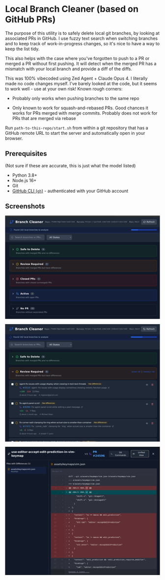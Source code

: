 # Local Branch Cleaner (based on GitHub PRs)

The purpose of this utility is to safely delete local git branches, by looking at associated PRs in GitHub. I use fuzzy text search when switching branches and to keep track of work-in-progress changes, so it's nice to have a way to keep the list tidy.

This also helps with the case where you've forgotten to push to a PR or merged a PR without first pushing. It will detect when the merged PR has a mismatch with your local branch and provide a diff of the diffs.

This was 100% vibecoded using Zed Agent + Claude Opus 4. I literally made no code changes myself. I've barely looked at the code, but it seems to work well - use at your own risk! Known rough corners:

* Probably only works when pushing branches to the same repo

* Only known to work for squash-and-rebased PRs.  Good chances it works for PRs merged with merge commits.  Probably does not work for PRs that are merged via rebase

Run `path-to-this-repo/start.sh` from within a git repository that has a GitHub remote URL to start the server and automatically open in your browser.

## Prerequisites

(Not sure if these are accurate, this is just what the model listed)

- Python 3.8+
- Node.js 16+
- Git
- [GitHub CLI (`gh`)](https://cli.github.com/) - authenticated with your GitHub account

## Screenshots

![Branch overview with categories folded](screenshots/folded.png)

![Branches requiring review](screenshots/review-required.png)

![Diff viewer showing differences](screenshots/diff.png)
